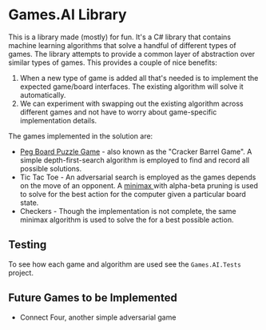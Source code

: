 # Games.AI LibraryThis is a library made (mostly) for fun. It's a C# library that contains machine learning algorithms that solve a handful of different types of games. The library attempts to provide a common layer of abstraction over similar types of games. This provides a couple of nice benefits:1. When a new type of game is added all that's needed is to implement the expected game/board interfaces. The existing algorithm will solve it automatically.2. We can experiment with swapping out the existing algorithm across different games and not have to worry about game-specific implementation details.The games implemented in the solution are:* [Peg Board Puzzle Game](http://www.joenord.com/puzzles/peggame/) - also known as the "Cracker Barrel Game". A simple depth-first-search algorithm is employed to find and record all possible solutions.* Tic Tac Toe - An adversarial search is employed as the games depends on the move of an opponent. A [minimax ](https://en.wikipedia.org/wiki/Minimax) with alpha-beta pruning is used to solve for the best action for the computer given a particular board state.* Checkers - Though the implementation is not complete, the same minimax algorithm is used to solve the for a best possible action.## TestingTo see how each game and algorithm are used see the `Games.AI.Tests` project.## Future Games to be Implemented* Connect Four, another simple adversarial game